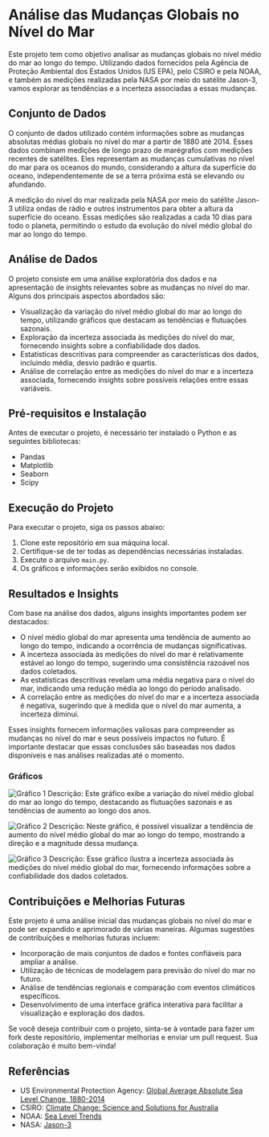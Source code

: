 # Análise das Mudanças Globais no Nível do Mar

Este projeto tem como objetivo analisar as mudanças globais no nível médio do mar ao longo do tempo. Utilizando dados fornecidos pela Agência de Proteção Ambiental dos Estados Unidos (US EPA), pelo CSIRO e pela NOAA, e também as medições realizadas pela NASA por meio do satélite Jason-3, vamos explorar as tendências e a incerteza associadas a essas mudanças.

## Conjunto de Dados

O conjunto de dados utilizado contém informações sobre as mudanças absolutas médias globais no nível do mar a partir de 1880 até 2014. Esses dados combinam medições de longo prazo de marégrafos com medições recentes de satélites. Eles representam as mudanças cumulativas no nível do mar para os oceanos do mundo, considerando a altura da superfície do oceano, independentemente de se a terra próxima está se elevando ou afundando.

A medição do nível do mar realizada pela NASA por meio do satélite Jason-3 utiliza ondas de rádio e outros instrumentos para obter a altura da superfície do oceano. Essas medições são realizadas a cada 10 dias para todo o planeta, permitindo o estudo da evolução do nível médio global do mar ao longo do tempo.

## Análise de Dados

O projeto consiste em uma análise exploratória dos dados e na apresentação de insights relevantes sobre as mudanças no nível do mar. Alguns dos principais aspectos abordados são:

- Visualização da variação do nível médio global do mar ao longo do tempo, utilizando gráficos que destacam as tendências e flutuações sazonais.
- Exploração da incerteza associada às medições do nível do mar, fornecendo insights sobre a confiabilidade dos dados.
- Estatísticas descritivas para compreender as características dos dados, incluindo média, desvio padrão e quartis.
- Análise de correlação entre as medições do nível do mar e a incerteza associada, fornecendo insights sobre possíveis relações entre essas variáveis.

## Pré-requisitos e Instalação

Antes de executar o projeto, é necessário ter instalado o Python e as seguintes bibliotecas:

- Pandas
- Matplotlib
- Seaborn
- Scipy

## Execução do Projeto

Para executar o projeto, siga os passos abaixo:

1. Clone este repositório em sua máquina local.
2. Certifique-se de ter todas as dependências necessárias instaladas.
3. Execute o arquivo `main.py`.
4. Os gráficos e informações serão exibidos no console.

## Resultados e Insights

Com base na análise dos dados, alguns insights importantes podem ser destacados:

- O nível médio global do mar apresenta uma tendência de aumento ao longo do tempo, indicando a ocorrência de mudanças significativas.
- A incerteza associada às medições do nível do mar é relativamente estável ao longo do tempo, sugerindo uma consistência razoável nos dados coletados.
- As estatísticas descritivas revelam uma média negativa para o nível do mar, indicando uma redução média ao longo do período analisado.
- A correlação entre as medições do nível do mar e a incerteza associada é negativa, sugerindo que à medida que o nível do mar aumenta, a incerteza diminui.

Esses insights fornecem informações valiosas para compreender as mudanças no nível do mar e seus possíveis impactos no futuro. É importante destacar que essas conclusões são baseadas nos dados disponíveis e nas análises realizadas até o momento.

### Gráficos


![Gráfico 1](https://github.com/giovanipalo/global-sea-level-change-analysis/blob/main/graphics/Global%20Mean%20Sea%20Level%20Variation.png)
Descrição: Este gráfico exibe a variação do nível médio global do mar ao longo do tempo, destacando as flutuações sazonais e as tendências de aumento ao longo dos anos.


![Gráfico 2](https://github.com/giovanipalo/global-sea-level-change-analysis/blob/main/graphics/Trend%20of%20Global%20Mean%20Sea%20Level%20Variation.png)
Descrição: Neste gráfico, é possível visualizar a tendência de aumento do nível médio global do mar ao longo do tempo, mostrando a direção e a magnitude dessa mudança.


![Gráfico 3](https://github.com/giovanipalo/global-sea-level-change-analysis/blob/main/graphics/Uncertainty%20of%20Global%20Mean%20Sea%20Level%20Measurements.png)
Descrição: Esse gráfico ilustra a incerteza associada às medições do nível médio global do mar, fornecendo informações sobre a confiabilidade dos dados coletados.


## Contribuições e Melhorias Futuras

Este projeto é uma análise inicial das mudanças globais no nível do mar e pode ser expandido e aprimorado de várias maneiras. Algumas sugestões de contribuições e melhorias futuras incluem:

- Incorporação de mais conjuntos de dados e fontes confiáveis para ampliar a análise.
- Utilização de técnicas de modelagem para previsão do nível do mar no futuro.
- Análise de tendências regionais e comparação com eventos climáticos específicos.
- Desenvolvimento de uma interface gráfica interativa para facilitar a visualização e exploração dos dados.

Se você deseja contribuir com o projeto, sinta-se à vontade para fazer um fork deste repositório, implementar melhorias e enviar um pull request. Sua colaboração é muito bem-vinda!

## Referências

- US Environmental Protection Agency: [Global Average Absolute Sea Level Change, 1880-2014](https://www.epa.gov/climate-indicators/climate-change-indicators-sea-level)
- CSIRO: [Climate Change: Science and Solutions for Australia](https://www.csiro.au/en/Research/OandA/Areas/Assessing-our-climate/State-of-the-Climate-2016/Oceans/Sea-level)
- NOAA: [Sea Level Trends](https://tidesandcurrents.noaa.gov/sltrends/)
- NASA: [Jason-3](https://www.jpl.nasa.gov/missions/jason-3/)
